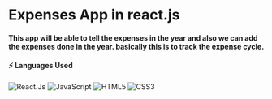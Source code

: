 # Expenses App in react.js

#### This app will be able to tell the expenses in the year and also we can add the expenses done in the year. basically this is to track the expense cycle.


#### ⚡ Languages Used

![React.Js](https://img.shields.io/badge/-React.Js-black?style=flat-square&logo=react)
![JavaScript](https://img.shields.io/badge/-JavaScript-black?style=flat-square&logo=javascript)
![HTML5](https://img.shields.io/badge/-HTML5-E34F26?style=flat-square&logo=html5&logoColor=white)
![CSS3](https://img.shields.io/badge/-CSS3-1572B6?style=flat-square&logo=css3)

